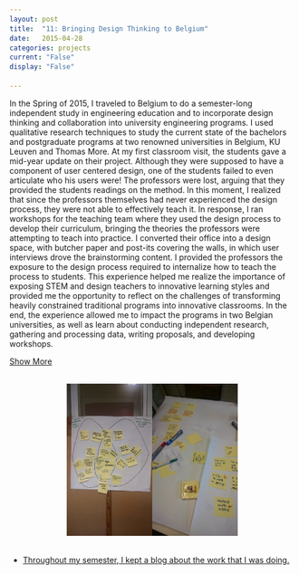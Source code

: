 ```yaml
---
layout: post
title:  "11: Bringing Design Thinking to Belgium"
date:   2015-04-28
categories: projects
current: "False"
display: "False"

---
```


In the Spring of 2015, I traveled to Belgium to do a semester-long independent study in engineering education and to incorporate design thinking and collaboration into university engineering programs. I used qualitative research techniques to study the current state of the bachelors and postgraduate programs at two renowned universities in Belgium, KU Leuven and Thomas More. At my first classroom visit, the students gave a mid-year update on their project. Although they were supposed to have a component of user centered design, one of the students failed to even articulate who his users were! The professors were lost, arguing that they provided the students readings on the method. In this moment, I realized that since the professors themselves had never experienced the design process, they were not able to effectively teach it. In response, I ran workshops for the teaching team where they used the design process to develop their curriculum, bringing the theories the professors were attempting to teach into practice.  I converted their office into a design space, with butcher paper and post-its covering the walls, in which user interviews drove the brainstorming content. I provided the professors the exposure to the design process required to internalize how to teach the process to students. This experience helped me realize the importance of exposing STEM and design teachers to innovative learning styles and provided me the opportunity to reflect on the challenges of transforming heavily constrained traditional programs into innovative classrooms. In the end, the experience allowed me to impact the programs in two Belgian universities, as well as learn about conducting independent research, gathering and processing data, writing proposals, and developing workshops.

<a href="#" class="read_more">Show More</a><br/>
<a href="#" class="read_less" style="display:none">Show Less</a><br/>


<div class="more_text" style="display:none">



<h3> More details of the programs: </h3>

I worked directly with Inge Vervoot and her colleagues on a mission to engage engineering students in real world experiences and expose them to the social sector. In order to accomplish this, the programs emphasizes user centered design, design thinking, real world experiences and societal awareness and the social profit sector. This group works on a number of projects, some of which in partnerships which span the European Union. As a student of Olin College, I assisted this team on two of their programs, explained below. I used my experience as a student at Olin College, my design and education courses, and the knowledge I’ve acquired while working for the Collaboratory to write recommendations and proposals to the group. 
<br/>
<br/>
The first program that I worked with is <a href="https://onderwijsaanbod.kuleuven.be/2015/opleidingen/e/CQ_52973286.htm#activetab=diploma_omschrijving"> Community Service Engineering</a>, or CSE. CSE has been developed by Inge and her colleague Jan to educate recent graduates or professionals as to being socially aware engineers. There is a larger, longer existing program called the Postgraduate Programme in Innovation and Entrepreneurship in Engineering which is also in the school of engineering and has a complementary mission. To enhance both programs, they decided to integrate them. As an outsider with experience in curriculum and user centered design, I gave my opinions and perspective to best integrate the programs to attract more students and give them the most beneficial educational opportunities. In order to best accomplish this, I  met with students from both programs who are working on a variety of projects as well as coaches, mentors and administrators of the programs. I attended the CSE classtime to get the best vantage point of the course. You can read my proposal <a href="https://www.dropbox.com/s/o3n20tam538soha/FINALintegrationReport.pdf?dl=0"> here</a>.
<br/>
<br/>
The second program that I worked with is the Social Ingenious bachelor's degree supplement at Thomas More. At Thomas More, they value having well rounded graduates. The project directors, Inge and Jan, are working to design a degree supplement for bachelor engineering students of some majors and campuses of Thomas More. This degree supplement will fit into their existing degree and only require one extra course of 3 ECTS. I conducted meetings with Jan and the department heads of the respective majors to understand the current curriculum set-up, the goals of the program and the opinions of both parties. I  also met with many students to see what they value and desire for their programs. You can read this proposal <a href="https://www.dropbox.com/s/6bqx4wtqsdgn9e0/SocialIngeniusReport.pdf?dl=0">here</a>.
<br/>
<br/>
I ran workshops for the teaching team where they used the design process to develop their curriculum, bringing the theories the professors were attempting to teach into practice.  I converted their office into a design space, with butcher paper and post-its covering the walls, in which user interviews drove the brainstorming content. I provided the professors the exposure to the design process required to internalize how to teach the process to students. This experience helped me realize the importance of exposing STEM and design teachers to innovative learning styles and provided me the opportunity to reflect on the challenges of transforming heavily constrained traditional programs into innovative classrooms.

</div>
<center><img src="images/projects/placement1.jpg" width="30%"><img src="images/projects/placement2.jpg" width="30%"></center><br> 

* [Throughout my semester, I kept a blog about the work that I was doing.](https://jamiesarahg.weebly.com/education-blog)


<script text="text/javascript">
    $('a.read_more').click(function(event){ /* find all a.read_more elements and bind the following code to them */

        event.preventDefault(); /* prevent the a from changing the url */
        // $(this).parents('.item').find('.more_text').show(); /* show the .more_text span */
        $('.more_text').show(); /* show the .more_text span */
        $('.read_less').show(); /* show the .more_text span */
        $('.read_more').hide(); /* show the .more_text span */

    });
    $('a.read_less').click(function(event){ /* find all a.read_more elements and bind the following code to them */

        event.preventDefault(); /* prevent the a from changing the url */
        // $(this).parents('.item').find('.more_text').show(); /* show the .more_text span */
        $('.more_text').hide(); /* show the .more_text span */
        $('.read_less').hide(); /* show the .more_text span */
        $('.read_more').show(); /* show the .more_text span */
    });
</script>
